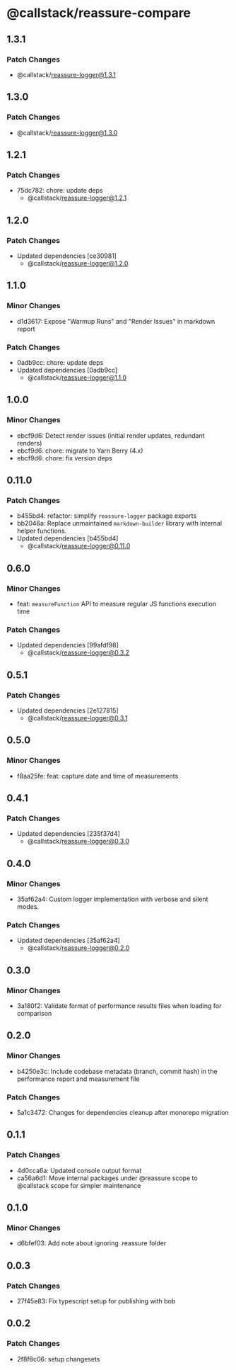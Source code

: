 # @callstack/reassure-compare

## 1.3.1

### Patch Changes

- @callstack/reassure-logger@1.3.1

## 1.3.0

### Patch Changes

- @callstack/reassure-logger@1.3.0

## 1.2.1

### Patch Changes

- 75dc782: chore: update deps
  - @callstack/reassure-logger@1.2.1

## 1.2.0

### Patch Changes

- Updated dependencies [ce30981]
  - @callstack/reassure-logger@1.2.0

## 1.1.0

### Minor Changes

- d1d3617: Expose "Warmup Runs" and "Render Issues" in markdown report

### Patch Changes

- 0adb9cc: chore: update deps
- Updated dependencies [0adb9cc]
  - @callstack/reassure-logger@1.1.0

## 1.0.0

### Minor Changes

- ebcf9d6: Detect render issues (initial render updates, redundant renders)
- ebcf9d6: chore: migrate to Yarn Berry (4.x)
- ebcf9d6: chore: fix version deps

## 0.11.0

### Patch Changes

- b455bd4: refactor: simplify `reassure-logger` package exports
- bb2046a: Replace unmaintained `markdown-builder` library with internal helper functions.
- Updated dependencies [b455bd4]
  - @callstack/reassure-logger@0.11.0

## 0.6.0

### Minor Changes

- feat: `measureFunction` API to measure regular JS functions execution time

### Patch Changes

- Updated dependencies [99afdf98]
  - @callstack/reassure-logger@0.3.2

## 0.5.1

### Patch Changes

- Updated dependencies [2e127815]
  - @callstack/reassure-logger@0.3.1

## 0.5.0

### Minor Changes

- f8aa25fe: feat: capture date and time of measurements

## 0.4.1

### Patch Changes

- Updated dependencies [235f37d4]
  - @callstack/reassure-logger@0.3.0

## 0.4.0

### Minor Changes

- 35af62a4: Custom logger implementation with verbose and silent modes.

### Patch Changes

- Updated dependencies [35af62a4]
  - @callstack/reassure-logger@0.2.0

## 0.3.0

### Minor Changes

- 3a180f2: Validate format of performance results files when loading for comparison

## 0.2.0

### Minor Changes

- b4250e3c: Include codebase metadata (branch, commit hash) in the performance report and measurement file

### Patch Changes

- 5a1c3472: Changes for dependencies cleanup after monorepo migration

## 0.1.1

### Patch Changes

- 4d0cca6a: Updated console output format
- ca56a6d1: Move internal packages under @reassure scope to @callstack scope for simpler maintenance

## 0.1.0

### Minor Changes

- d6bfef03: Add note about ignoring .reassure folder

## 0.0.3

### Patch Changes

- 27f45e83: Fix typescript setup for publishing with bob

## 0.0.2

### Patch Changes

- 2f8f8c06: setup changesets
